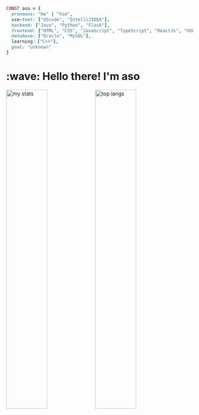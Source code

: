 ```ruby
CONST aso = {
  pronouns: "He" | "him",
  use-tool: ["VScode", "IntelliJIDEA"],
  backend: ["Java", "Python", "Flask"],
  frontend: ["HTML", "CSS", "JavaScript", "TypeScript", "ReactJs", "VUE", "NodeJS"],
  database: ["Oracle", "MySQL"],
  learning：["C++"],
  goal: "unknown"
}
```

<h1 align="left" id="macropower-title">:wave: Hello there! I'm aso</h1>
  <img alt="my stats" align="left" width="47%" src="https://github-readme-stats.vercel.app/api?username=aso-off&show_icons=true&theme=dracula"/>
  <img alt="top langs" align="left" width="47%" src="https://github-readme-stats.vercel.app/api/top-langs/?username=aso-off&layout=compact&theme=dracula"/>

